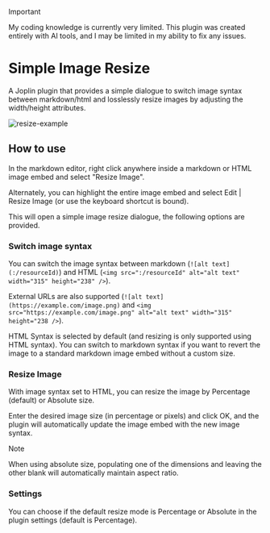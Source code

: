> [!important]
> My coding knowledge is currently very limited. This plugin was created entirely with AI tools, and I may be limited in my ability to fix any issues.

# Simple Image Resize

A Joplin plugin that provides a simple dialogue to switch image syntax between markdown/html and losslessly resize images by adjusting the width/height attributes.

![resize-example](https://github.com/user-attachments/assets/5fee085e-a9f3-4c77-9693-fa199e7d55f1)

## How to use

In the markdown editor, right click anywhere inside a markdown or HTML image embed and select "Resize Image".

Alternately, you can highlight the entire image embed and select Edit | Resize Image (or use the keyboard shortcut is bound).

This will open a simple image resize dialogue, the following options are provided.

### Switch image syntax

You can switch the image syntax between markdown (`![alt text](:/resourceId)`) and HTML (`<img src=":/resourceId" alt="alt text" width="315" height="238" />`).

External URLs are also supported (`![alt text](https://example.com/image.png)` and `<img src="https://example.com/image.png" alt="alt text" width="315" height="238 />`).

HTML Syntax is selected by default (and resizing is only supported using HTML syntax). You can switch to markdown syntax if you want to revert the image to a standard markdown image embed without a custom size.

### Resize Image

With image syntax set to HTML, you can resize the image by Percentage (default) or Absolute size.

Enter the desired image size (in percentage or pixels) and click OK, and the plugin will automatically update the image embed with the new image syntax.

> [!note]
> When using absolute size, populating one of the dimensions and leaving the other blank will automatically maintain aspect ratio.

### Settings

You can choose if the default resize mode is Percentage or Absolute in the plugin settings (default is Percentage).

